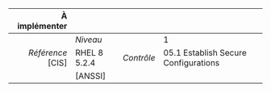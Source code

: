 
|           À implémenter    |    |    |    |
|----------------:|:---|---:|:---|
|                 |*Niveau*|| 1 |
|*Référence* [CIS]| RHEL 8 5.2.4 |*Contrôle*| 05.1 Establish Secure Configurations |
|                 |[ANSSI] ||  |

